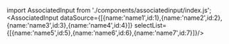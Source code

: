 import AssociatedInput from './components/associatedinput/index.js';
<AssociatedInput dataSource={[{name:'name1',id:1},{name:'name2',id:2},
{name:'name3',id:3},{name:'name4',id:4}]} selectList={[{name:'name5',id:5},{name:'name6',id:6},{name:'name7',id:7}]}/>
